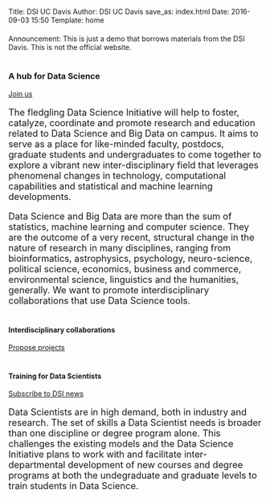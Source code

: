 Title: DSI UC Davis 
Author: DSI UC Davis
save_as: index.html
Date: 2016-09-03 15:50
Template: home
<!-- See http://v4-alpha.getbootstrap.com/components/ for the CSS components
available to you in the Bootstrap CSS bundle-->
<div class="alert alert-info" role="alert" style='margin-top:20px' >
  Announcement: This is just a demo that borrows materials from the DSI Davis.
  This is not the official website.
</div>


<div class="row jumbotron">
  <div class="col-sm-6 text-center">
    <h1><span class="glyphicon glyphicon-home"></span></h1>
		<h3> A hub for Data Science</h3>
		<a href="https://docs.google.com/forms/d/e/1FAIpQLSdCT72MtNyEcTcbOP7bj76tkPw85H9Co1R_WxYKZu67gxzb7Q/viewform"
		 class="btn btn-primary btn-md" role="button" target="_blank">
			Join us
		</a>
	</div>
  <div class="col-sm-6">
    <p style='font-size:18px'>
    The fledgling Data Science Initiative will help to foster, catalyze, coordinate and promote
    research and education related to Data Science and Big Data on campus.
    It aims to serve as a place for like-minded faculty, postdocs, graduate students
    and undergraduates to come together to explore a vibrant new inter-disciplinary field
    that leverages phenomenal changes in technology, computational capabilities
    and statistical and machine learning developments.
    </p>
  </div>
</div>

<div class="row jumbotron">
  <div class="col-sm-6 ">
  	<p style='font-size:18px'>
    Data Science and Big Data are more than the sum of
    statistics, machine learning and computer science.
    They are the outcome of a very recent, structural change in the nature of research in many
    disciplines, ranging from bioinformatics, astrophysics, psychology, neuro-science, political
    science, economics, business and commerce, environmental science, linguistics and
    the humanities, generally. We want to promote interdisciplinary
		collaborations that use Data Science tools.
   </p>
  </div>
  <div class="col-sm-6 text-center">
    <h1><span class="glyphicon glyphicon-random"></span></h1>
		<h4> Interdisciplinary collaborations </h4>
		<a href="pages/Collaboration.html"
		 class="btn btn-primary btn-md" role="button" >
			Propose projects
		</a>
	</div>
</div>
<div class="row jumbotron">
  <div class="col-sm-6 text-center">
    <h1><span class="glyphicon glyphicon-education"></span></h1>
		<h4> Training for Data Scientists </h4>
		 <a href="pages/Signup.html"
		  class="btn btn-primary btn-md" role="button" >
		 	Subscribe to DSI news
		 </a>
	</div>
  <div class="col-sm-6">
     <p style='font-size:18px'> Data Scientists are in high demand, both in industry and research.  The set of skills a Data
     Scientist needs is broader than one discipline or degree program alone. This challenges the
     existing models and the Data Science Initiative plans to work with and facilitate inter-departmental
     development of new courses and degree programs at both the undegraduate and graduate levels to train
     students in Data Science.
     </p>
  </div>
</div>



